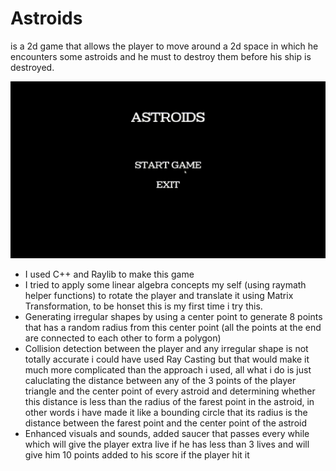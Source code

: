 # Astroids
is a 2d game that allows the player to move around a 2d space in which he encounters some astroids and he must to destroy them before his ship is destroyed.

<img src="Astroids.gif">

<ul>
	<li>I used C++ and Raylib to make this game</li>
	<li>I tried to apply some linear algebra concepts my self (using raymath helper functions) to rotate the player and translate it using Matrix Transformation, to be honset this is my first time i try this.</li>
	<li>Generating irregular shapes by using a center point to generate 8 points that has a random radius from this center point (all the points at the end are connected to each other to form a polygon)</li>
	<li>Collision detection between the player and any irregular shape is not totally accurate i could have used Ray Casting but that would make it much more complicated than the approach i used, all what i do is just caluclating the distance between any of the 3 points of the player triangle and the center point of every astroid and determining whether this distance is less than the radius of the farest point in the astroid, in other words i have made it like a bounding circle that its radius is the distance between the farest point and the center point of the astroid</li>
	<li>Enhanced visuals and sounds, added saucer that passes every while which will give the player extra live if he has less than 3 lives and will give him 10 points added to his score if the player hit it</li>
</ul>
